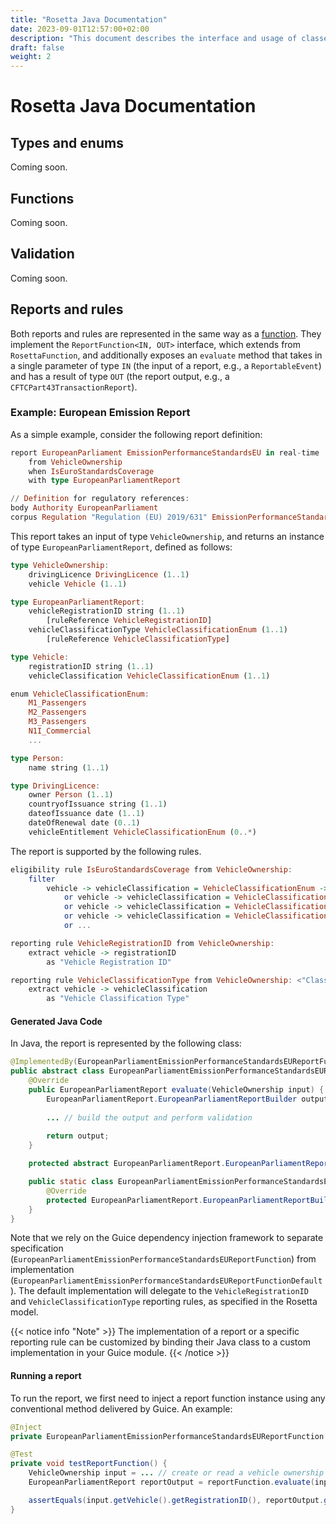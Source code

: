 ```yaml
---
title: "Rosetta Java Documentation"
date: 2023-09-01T12:57:00+02:00
description: "This document describes the interface and usage of classes that are generated from a Rosetta model using the Java code generator."
draft: false
weight: 2
---
```


# Rosetta Java Documentation

## Types and enums

Coming soon.

## Functions

Coming soon.

## Validation

Coming soon.

## Reports and rules

Both reports and rules are represented in the same way as a [function](#functions). They implement the `ReportFunction<IN, OUT>` interface, which extends from `RosettaFunction`, and additionally exposes an `evaluate` method that takes in a single parameter of type `IN` (the input of a report, e.g., a `ReportableEvent`) and has a result of type `OUT` (the report output, e.g., a `CFTCPart43TransactionReport`).

### Example: European Emission Report

As a simple example, consider the following report definition:
``` Haskell
report EuropeanParliament EmissionPerformanceStandardsEU in real-time
    from VehicleOwnership
    when IsEuroStandardsCoverage
    with type EuropeanParliamentReport

// Definition for regulatory references:
body Authority EuropeanParliament
corpus Regulation "Regulation (EU) 2019/631" EmissionPerformanceStandardsEU
```
This report takes an input of type `VehicleOwnership`, and returns an instance of type `EuropeanParliamentReport`, defined as follows:
``` Haskell
type VehicleOwnership:
    drivingLicence DrivingLicence (1..1)
    vehicle Vehicle (1..1)

type EuropeanParliamentReport:
    vehicleRegistrationID string (1..1)
        [ruleReference VehicleRegistrationID]
    vehicleClassificationType VehicleClassificationEnum (1..1)
        [ruleReference VehicleClassificationType]

type Vehicle:
    registrationID string (1..1)
    vehicleClassification VehicleClassificationEnum (1..1)

enum VehicleClassificationEnum:
    M1_Passengers
    M2_Passengers
    M3_Passengers
    N1I_Commercial
    ...

type Person:
    name string (1..1)

type DrivingLicence:
    owner Person (1..1)
    countryofIssuance string (1..1)
    dateofIssuance date (1..1)
    dateOfRenewal date (0..1)
    vehicleEntitlement VehicleClassificationEnum (0..*)
```

The report is supported by the following rules.

``` Haskell
eligibility rule IsEuroStandardsCoverage from VehicleOwnership:
    filter
        vehicle -> vehicleClassification = VehicleClassificationEnum -> M1_Passengers
            or vehicle -> vehicleClassification = VehicleClassificationEnum -> M2_Passengers
            or vehicle -> vehicleClassification = VehicleClassificationEnum -> M3_Passengers
            or vehicle -> vehicleClassification = VehicleClassificationEnum -> N1I_Commercial
            or ...

reporting rule VehicleRegistrationID from VehicleOwnership:
    extract vehicle -> registrationID
        as "Vehicle Registration ID"

reporting rule VehicleClassificationType from VehicleOwnership: <"Classification type of the vehicle">
    extract vehicle -> vehicleClassification
        as "Vehicle Classification Type"
```

#### Generated Java Code

In Java, the report is represented by the following class:
``` Java
@ImplementedBy(EuropeanParliamentEmissionPerformanceStandardsEUReportFunction.EuropeanParliamentEmissionPerformanceStandardsEUReportFunctionDefault.class)
public abstract class EuropeanParliamentEmissionPerformanceStandardsEUReportFunction implements ReportFunction<VehicleOwnership, EuropeanParliamentReport> {
    @Override
    public EuropeanParliamentReport evaluate(VehicleOwnership input) {
        EuropeanParliamentReport.EuropeanParliamentReportBuilder outputBuilder = doEvaluate(input);
        
        ... // build the output and perform validation
        
        return output;
    }

    protected abstract EuropeanParliamentReport.EuropeanParliamentReportBuilder doEvaluate(VehicleOwnership input);

    public static class EuropeanParliamentEmissionPerformanceStandardsEUReportFunctionDefault extends EuropeanParliamentEmissionPerformanceStandardsEUReportFunction {
        @Override
        protected EuropeanParliamentReport.EuropeanParliamentReportBuilder doEvaluate(VehicleOwnership input) { ... }
    }
}
```
Note that we rely on the Guice dependency injection framework to separate specification (`EuropeanParliamentEmissionPerformanceStandardsEUReportFunction`) from implementation (`EuropeanParliamentEmissionPerformanceStandardsEUReportFunctionDefault`). The default implementation will delegate to the `VehicleRegistrationID` and `VehicleClassificationType` reporting rules, as specified in the Rosetta model. 

{{< notice info "Note" >}}
The implementation of a report or a specific reporting rule can be customized by binding their Java class to a custom implementation in your Guice module.
{{< /notice >}}

#### Running a report

To run the report, we first need to inject a report function instance using any conventional method delivered by Guice. An example:
``` Java
@Inject
private EuropeanParliamentEmissionPerformanceStandardsEUReportFunction reportFunction;

@Test
private void testReportFunction() {
    VehicleOwnership input = ... // create or read a vehicle ownership instance
    EuropeanParliamentReport reportOutput = reportFunction.evaluate(input);

    assertEquals(input.getVehicle().getRegistrationID(), reportOutput.getVehicleRegistrationID());
}
```

